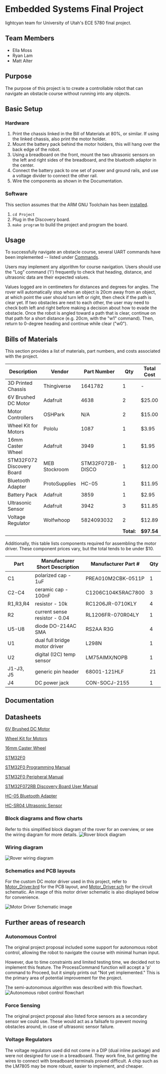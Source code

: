 # Embedded Systems Final Project
lightcyan team for University of Utah's ECE 5780 final project.

## Team Members
* Ella Moss
* Ryan Lam
* Matt Alter

## Purpose
The purpose of this project is to create a controllable robot that can navigate an obstacle course without running into any objects.

## Basic Setup

### Hardware
1. Print the chassis linked in the Bill of Materials at 80%, or similar. If using the linked chassis, also print the motor holder.
2. Mount the battery pack behind the motor holders, this will hang over the back edge of the robot.
3. Using a breadboard on the front, mount the two ultrasonic sensors on the left and right sides of the breadboard, and the bluetooth adaptor in the center.
4. Connect the battery pack to one set of power and ground rails, and use a voltage divider to connect the other rail.
5. Wire the components as shown in the Documentation.

### Software
This section assumes that the ARM GNU Toolchain has been [installed](https://developer.arm.com/downloads/-/arm-gnu-toolchain-downloads).
1. `cd Project`
2. Plug in the Discovery board.
3. `make program` to build the project and program the board.

## Usage
To successfully navigate an obstacle course, several UART commands have been implemented -- listed under [Commands](Commands.md).

Users may implement any algorithm for course navigation. Users should use the "Log" command ('l') frequently to check that heading, distance, and ultrasonic data are their expected values.

Values logged are in centimeters for distances and degrees for angles. The rover will automatically stop when an object is 20cm away from an object, at which point the user should turn left or right, then check if the path is clear yet. If two obstacles are next to each other, the user may need to check both left and right before making a decision about how to evade the obstacle. Once the robot is angled toward a path that is clear, continue on that path for a short distance (e.g. 20cm, with the "w1" command). Then, return to 0-degree heading and continue while clear ("w0").

## Bills of Materials
This section provides a list of materials, part numbers, and costs associated with the project.

| Description | Vendor | Part Number | Qty | Total Cost |
|-------------|--------|-------------|-----|------------|
| 3D Printed Chassis | Thingiverse | 1641782| 1 | - |
| 6V Brushed DC Motor | Adafruit | 4638 | 2 | $25.00 |
| Motor Controllers | OSHPark | N/A | 2 | $15.00 |
| Wheel Kit for Motors | Pololu | 1087 | 1 | $3.95 |
| 16mm Caster Wheel | Adafruit | 3949 | 1 | $1.95 |
| STM32F072 Discovery Board | MEB Stockroom | STM32F072B-DISCO | 1 | $12.00 |
| Bluetooth Adapter | ProtoSupplies | HC-05 | 1 | $11.95 |
| Battery Pack | Adafruit | 3859 | 1 | $2.95 |
| Ultrasonic Sensor | Adafruit | 3942 | 3 | $11.85 |
| Voltage Regulator | Wolfwhoop | 5824093032 | 2 | $12.89 |
| | | | **Total:** | **$97.54** |

Additionally, this table lists components required for assembling the motor driver. These component prices vary, but the total tends to be under $10.

| Part     | Manufacturer Short Description | Manufacturer Part # | Qty |
| ----     | ------------------------------ | ------------------- | --- |
| C1       | polarized cap - 1uF            | PREA010M2CBK-0511P  | 1   |
| C2-C4    | ceramic cap - 100nF            | C1206C104K5RAC7800  | 3   |
| R1,R3,R4 | resistor - 10k                 | RC1206JR-0710KLY    | 4   |
| R2       | current sense resistor - 0.04  | RL1206FR-070R04LY   | 1   |
| U5-U8    | diode DO-214AC SMA             | RS2AA R3G           | 4   |
| U1       | dual full bridge motor driver  | L298N               | 1   |
| U2       | digital (I2C) temp sensor      | LM75AIMX/NOPB       | 1   |
| J1-J3, J5| generic pin header             | 68001-121HLF        | 21  |
| J4       | DC power jack                  | CON-SOCJ-2155       | 1   |

## Documentation

## Datasheets 
[6V Brushed DC Motor](https://cdn-shop.adafruit.com/product-files/4638/n20+motors_C15008.pdf)

[Wheel Kit for Motors](https://www.pololu.com/file/0J1708/pololu-wheel-dimensions.pdf)

[16mm Caster Wheel](https://www.adafruit.com/product/3949)

[STM32F0](https://www.st.com/content/ccc/resource/technical/document/datasheet/cd/46/43/83/22/d3/40/c8/DM00090510.pdf/files/DM00090510.pdf/jcr:content/translations/en.DM00090510.pdf)

[STM32F0 Programming Manual](https://www.st.com/content/ccc/resource/technical/document/programming_manual/fc/90/c7/17/a1/44/43/89/DM00051352.pdf/files/DM00051352.pdf/jcr:content/translations/en.DM00051352.pdf)

[STM32F0 Peripheral Manual](https://www.st.com/content/ccc/resource/technical/document/reference_manual/c2/f8/8a/f2/18/e6/43/96/DM00031936.pdf/files/DM00031936.pdf/jcr:content/translations/en.DM00031936.pdf)

[STM32F072RB Discovery Board User Manual](https://www.st.com/content/ccc/resource/technical/document/user_manual/3b/8d/46/57/b7/a9/49/b4/DM00099401.pdf/files/DM00099401.pdf/jcr:content/translations/en.DM00099401.pdf)

[HC-05 Bluetooth Adapter](www.electronicaestudio.com/docs/istd016A.pdf)

[HC-SR04 Ultrasonic Sensor](https://cdn.sparkfun.com/datasheets/Sensors/Proximity/HCSR04.pdf)

### Block diagrams and flow charts
Refer to this simplified block diagram of the rover for an overview, or see the wiring diagram for more details.
![Rover block diagram](img/BlockDiagram.png)

### Wiring diagram
![Rover wiring diagram](img/WiringDiagram.png)

### Schematics and PCB layouts
For the custom DC motor driver used in this project, refer to [Motor\_Driver.brd](Motor_Driver.brd) for the PCB layout, and [Motor\_Driver.sch](Motor_Driver.sch) for the circuit schematic. An image of this motor driver schematic is also displayed below for convenience.

![Motor Driver Schematic image](img/MotorDriverSchematic.png)

## Further areas of research

### Autonomous Control
The original project proposal included some support for autonomous robot control, allowing the robot to navigate the course with minimal human input.

However, due to time constraints and limited testing time, we decided not to implement this feature. The ProcessCommand function will accept a 'p' command to Proceed, but it simply prints out "Not yet implemented." This is the primary area of potential improvement for the project.

The semi-autonomous algorithm was described with this flowchart.
![Autonomous robot control flowchart](img/AutonomousFlowchart.jpg)

### Force Sensing
The original project proposal also listed force sensors as a secondary sensor we could use. These would act as a failsafe to prevent moving obstacles around, in case of ultrasonic sensor failure.

### Voltage Regulators
The voltage regulators used did not come in a DIP (dual inline package) and were not designed for use in a breadboard. They work fine, but getting the wires to connect with breadboard terminals proved difficult. A chip such as the LM7805 may be more robust, easier to implement, and cheaper.



